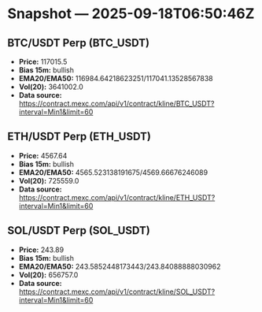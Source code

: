 # Snapshot — 2025-09-18T06:50:46Z

## BTC/USDT Perp (BTC_USDT)
- **Price:** 117015.5
- **Bias 15m:** bullish
- **EMA20/EMA50:** 116984.64218623251/117041.13528567838
- **Vol(20):** 3641002.0
- **Data source:** https://contract.mexc.com/api/v1/contract/kline/BTC_USDT?interval=Min1&limit=60

## ETH/USDT Perp (ETH_USDT)
- **Price:** 4567.64
- **Bias 15m:** bullish
- **EMA20/EMA50:** 4565.523138191675/4569.66676246089
- **Vol(20):** 725559.0
- **Data source:** https://contract.mexc.com/api/v1/contract/kline/ETH_USDT?interval=Min1&limit=60

## SOL/USDT Perp (SOL_USDT)
- **Price:** 243.89
- **Bias 15m:** bullish
- **EMA20/EMA50:** 243.5852448173443/243.84088888030962
- **Vol(20):** 656757.0
- **Data source:** https://contract.mexc.com/api/v1/contract/kline/SOL_USDT?interval=Min1&limit=60
